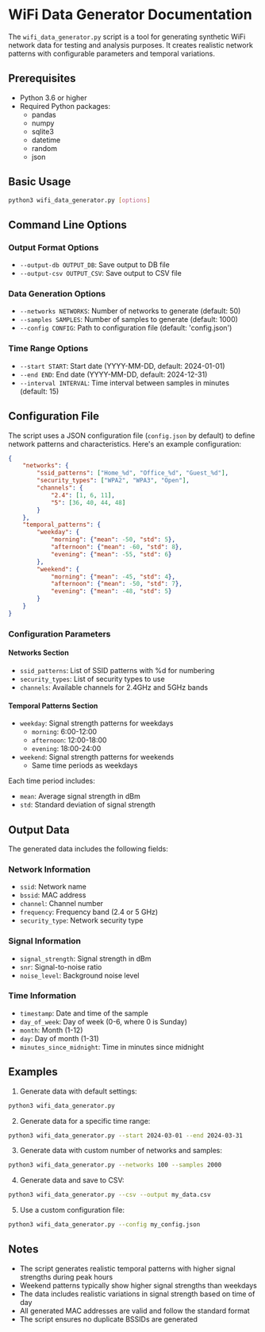 # WiFi Data Generator Documentation

The `wifi_data_generator.py` script is a tool for generating synthetic WiFi network data for testing and analysis purposes. It creates realistic network patterns with configurable parameters and temporal variations.

## Prerequisites

- Python 3.6 or higher
- Required Python packages:
  - pandas
  - numpy
  - sqlite3
  - datetime
  - random
  - json

## Basic Usage

```bash
python3 wifi_data_generator.py [options]
```

## Command Line Options

### Output Format Options
- `--output-db OUTPUT_DB`: Save output to DB file
- `--output-csv OUTPUT_CSV`: Save output to CSV file

### Data Generation Options
- `--networks NETWORKS`: Number of networks to generate (default: 50)
- `--samples SAMPLES`: Number of samples to generate (default: 1000)
- `--config CONFIG`: Path to configuration file (default: 'config.json')

### Time Range Options
- `--start START`: Start date (YYYY-MM-DD, default: 2024-01-01)
- `--end END`: End date (YYYY-MM-DD, default: 2024-12-31)
- `--interval INTERVAL`: Time interval between samples in minutes (default: 15)

## Configuration File

The script uses a JSON configuration file (`config.json` by default) to define network patterns and characteristics. Here's an example configuration:

```json
{
    "networks": {
        "ssid_patterns": ["Home_%d", "Office_%d", "Guest_%d"],
        "security_types": ["WPA2", "WPA3", "Open"],
        "channels": {
            "2.4": [1, 6, 11],
            "5": [36, 40, 44, 48]
        }
    },
    "temporal_patterns": {
        "weekday": {
            "morning": {"mean": -50, "std": 5},
            "afternoon": {"mean": -60, "std": 8},
            "evening": {"mean": -55, "std": 6}
        },
        "weekend": {
            "morning": {"mean": -45, "std": 4},
            "afternoon": {"mean": -50, "std": 7},
            "evening": {"mean": -48, "std": 5}
        }
    }
}
```

### Configuration Parameters

#### Networks Section
- `ssid_patterns`: List of SSID patterns with %d for numbering
- `security_types`: List of security types to use
- `channels`: Available channels for 2.4GHz and 5GHz bands

#### Temporal Patterns Section
- `weekday`: Signal strength patterns for weekdays
  - `morning`: 6:00-12:00
  - `afternoon`: 12:00-18:00
  - `evening`: 18:00-24:00
- `weekend`: Signal strength patterns for weekends
  - Same time periods as weekdays

Each time period includes:
- `mean`: Average signal strength in dBm
- `std`: Standard deviation of signal strength

## Output Data

The generated data includes the following fields:

### Network Information
- `ssid`: Network name
- `bssid`: MAC address
- `channel`: Channel number
- `frequency`: Frequency band (2.4 or 5 GHz)
- `security_type`: Network security type

### Signal Information
- `signal_strength`: Signal strength in dBm
- `snr`: Signal-to-noise ratio
- `noise_level`: Background noise level

### Time Information
- `timestamp`: Date and time of the sample
- `day_of_week`: Day of week (0-6, where 0 is Sunday)
- `month`: Month (1-12)
- `day`: Day of month (1-31)
- `minutes_since_midnight`: Time in minutes since midnight

## Examples

1. Generate data with default settings:
```bash
python3 wifi_data_generator.py
```

2. Generate data for a specific time range:
```bash
python3 wifi_data_generator.py --start 2024-03-01 --end 2024-03-31
```

3. Generate data with custom number of networks and samples:
```bash
python3 wifi_data_generator.py --networks 100 --samples 2000
```

4. Generate data and save to CSV:
```bash
python3 wifi_data_generator.py --csv --output my_data.csv
```

5. Use a custom configuration file:
```bash
python3 wifi_data_generator.py --config my_config.json
```

## Notes

- The script generates realistic temporal patterns with higher signal strengths during peak hours
- Weekend patterns typically show higher signal strengths than weekdays
- The data includes realistic variations in signal strength based on time of day
- All generated MAC addresses are valid and follow the standard format
- The script ensures no duplicate BSSIDs are generated 